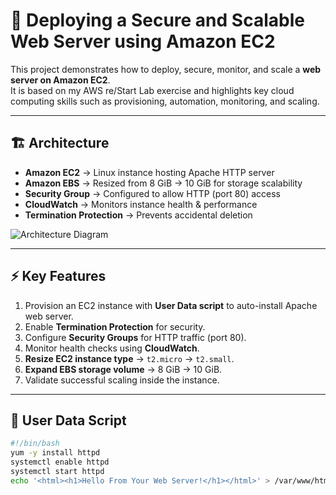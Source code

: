 # 🚀 Deploying a Secure and Scalable Web Server using Amazon EC2

This project demonstrates how to deploy, secure, monitor, and scale a **web server on Amazon EC2**.  
It is based on my AWS re/Start Lab exercise and highlights key cloud computing skills such as provisioning, automation, monitoring, and scaling.

---

## 🏗️ Architecture
- **Amazon EC2** → Linux instance hosting Apache HTTP server
- **Amazon EBS** → Resized from 8 GiB → 10 GiB for storage scalability
- **Security Group** → Configured to allow HTTP (port 80) access
- **CloudWatch** → Monitors instance health & performance
- **Termination Protection** → Prevents accidental deletion

![Architecture Diagram](architecture-diagram.png)

---

## ⚡ Key Features
1. Provision an EC2 instance with **User Data script** to auto-install Apache web server.
2. Enable **Termination Protection** for security.
3. Configure **Security Groups** for HTTP traffic (port 80).
4. Monitor health checks using **CloudWatch**.
5. **Resize EC2 instance type** → `t2.micro` → `t2.small`.
6. **Expand EBS storage volume** → 8 GiB → 10 GiB.
7. Validate successful scaling inside the instance.

---

## 🔧 User Data Script
```bash
#!/bin/bash
yum -y install httpd
systemctl enable httpd
systemctl start httpd
echo '<html><h1>Hello From Your Web Server!</h1></html>' > /var/www/html/index.html
